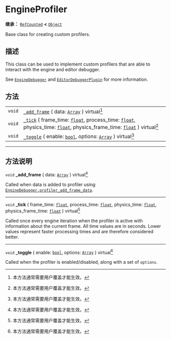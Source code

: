 <!-- ⚠ 请勿编辑本文件 ⚠ -->
<!-- 本文档使用脚本从 WeDot 引擎源码仓库生成。 -->
<!-- 生成脚本：https://github.com/WeDot-Engine/WeDot/tree/4.3/doc/tools/make_md.py； -->
<!-- 原文件：https://github.com/WeDot-Engine/WeDot/tree/4.3/doc/classes/EngineProfiler.xml。 -->

<div id="_class_engineprofiler"></div>

# EngineProfiler

**继承：** [`RefCounted`](class_refcounted.md) **<** [`Object`](class_object.md)

Base class for creating custom profilers.

## 描述

This class can be used to implement custom profilers that are able to interact with the engine and editor debugger.

See [`EngineDebugger`](class_enginedebugger.md) and [`EditorDebuggerPlugin`](class_editordebuggerplugin.md) for more information.

## 方法

|||
|:-:|:--|
| `void` | [`_add_frame`](#class_engineprofiler_private_method__add_frame) ( data: [`Array`](class_array.md) ) virtual[^virtual]                                                                                                                              |
| `void` | [`_tick`](#class_engineprofiler_private_method__tick) ( frame_time: [`float`](class_float.md), process_time: [`float`](class_float.md), physics_time: [`float`](class_float.md), physics_frame_time: [`float`](class_float.md) ) virtual[^virtual] |
| `void` | [`_toggle`](#class_engineprofiler_private_method__toggle) ( enable: [`bool`](class_bool.md), options: [`Array`](class_array.md) ) virtual[^virtual]                                                                                                |

<!-- rst-class:: classref-section-separator -->

---

## 方法说明

<div id="_class_engineprofiler_private_method__add_frame"></div>

`void` **_add_frame** ( data: [`Array`](class_array.md) ) virtual[^virtual]<div id="class_engineprofiler_private_method__add_frame"></div>

Called when data is added to profiler using [`EngineDebugger.profiler_add_frame_data`](#class_enginedebugger_method_profiler_add_frame_data).

<!-- rst-class:: classref-item-separator -->

---

<div id="_class_engineprofiler_private_method__tick"></div>

`void` **_tick** ( frame_time: [`float`](class_float.md), process_time: [`float`](class_float.md), physics_time: [`float`](class_float.md), physics_frame_time: [`float`](class_float.md) ) virtual[^virtual]<div id="class_engineprofiler_private_method__tick"></div>

Called once every engine iteration when the profiler is active with information about the current frame. All time values are in seconds. Lower values represent faster processing times and are therefore considered better.

<!-- rst-class:: classref-item-separator -->

---

<div id="_class_engineprofiler_private_method__toggle"></div>

`void` **_toggle** ( enable: [`bool`](class_bool.md), options: [`Array`](class_array.md) ) virtual[^virtual]<div id="class_engineprofiler_private_method__toggle"></div>

Called when the profiler is enabled/disabled, along with a set of `options`.

[^virtual]: 本方法通常需要用户覆盖才能生效。
[^const]: 本方法无副作用，不会修改该实例的任何成员变量。
[^vararg]: 本方法除了能接受在此处描述的参数外，还能够继续接受任意数量的参数。
[^constructor]: 本方法用于构造某个类型。
[^static]: 调用本方法无需实例，可直接使用类名进行调用。
[^operator]: 本方法描述的是使用本类型作为左操作数的有效运算符。
[^bitfield]: 这个值是由下列位标志构成位掩码的整数。
[^void]: 无返回值。
